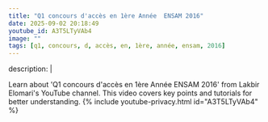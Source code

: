 ```yaml
---
title: "Q1 concours d'accès en 1ère Année  ENSAM 2016"
date: 2025-09-02 20:18:49 
youtube_id: A3T5LTyVAb4
image: ""
tags: [q1, concours, d, accès, en, 1ère, année, ensam, 2016]
---
```

description: |
  
  Learn about 'Q1 concours d'accès en 1ère Année  ENSAM 2016' from Lakbir Elomari's YouTube channel. This video covers key points and tutorials for better understanding.
{% include youtube-privacy.html id="A3T5LTyVAb4" %}
